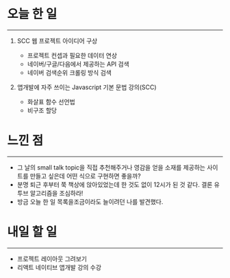 # 오늘 한 일
---
1. SCC 웹 프로젝트 아이디어 구상
    - 프로젝트 컨셉과 필요한 데이터 연상
    - 네이버/구글/다음에서 제공하는 API 검색
    - 네이버 검색순위 크롤링 방식 검색
    
2. 앱개발에 자주 쓰이는 Javascript 기본 문법 강의(SCC)
    - 화살표 함수 선언법
    - 비구조 할당
    

# 느낀 점
---
- 그 날의 small talk topic을 직접 추천해주거나 영감을 얻을 소재를 제공하는 사이트를 만들고 싶은데 어떤 식으로 구현하면 좋을까?
- 분명 퇴근 후부터 쭉 책상에 앉아있었는데 한 것도 없이 12시가 된 것 같다. 결론 유투브 알고리즘을 조심하라!
- 방금 오늘 한 일 목록을조금이라도 늘이려던  나를 발견했다.


# 내일 할 일
---
- 프로젝트 레이아웃 그려보기
- 리액트 네이티브 앱개발 강의 수강